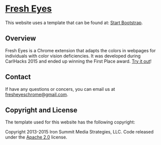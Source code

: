 # [Fresh Eyes](fresheyesfilter.com)

This website uses a template that can be found at: [Start Bootstrap](http://startbootstrap.com/template-overviews/creative/).

## Overview

Fresh Eyes is a Chrome extension that adapts the colors in webpages for individuals with color vision deficiencies. It was developed during CarlHacks 2015 and ended up winning the First Place award. [Try it out](https://chrome.google.com/webstore/detail/fresheyes/bgeggmjapkmjgniljnkgnbncpifgbnlk?hl=en&gl=US&authuser=1)!

## Contact 

If have any questions or concers, you can email us at fresheyeschrome@gmail.com.

## Copyright and License

The template used for this website has the following copyright:

Copyright 2013-2015 Iron Summit Media Strategies, LLC. Code released under the [Apache 2.0](https://github.com/IronSummitMedia/startbootstrap-creative/blob/gh-pages/LICENSE) license.